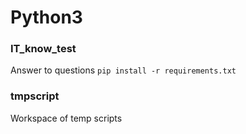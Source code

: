 # Python3 

### IT_know_test
Answer to questions
`pip install -r requirements.txt`
<br />

### tmpscript
Workspace of temp scripts
<br />

